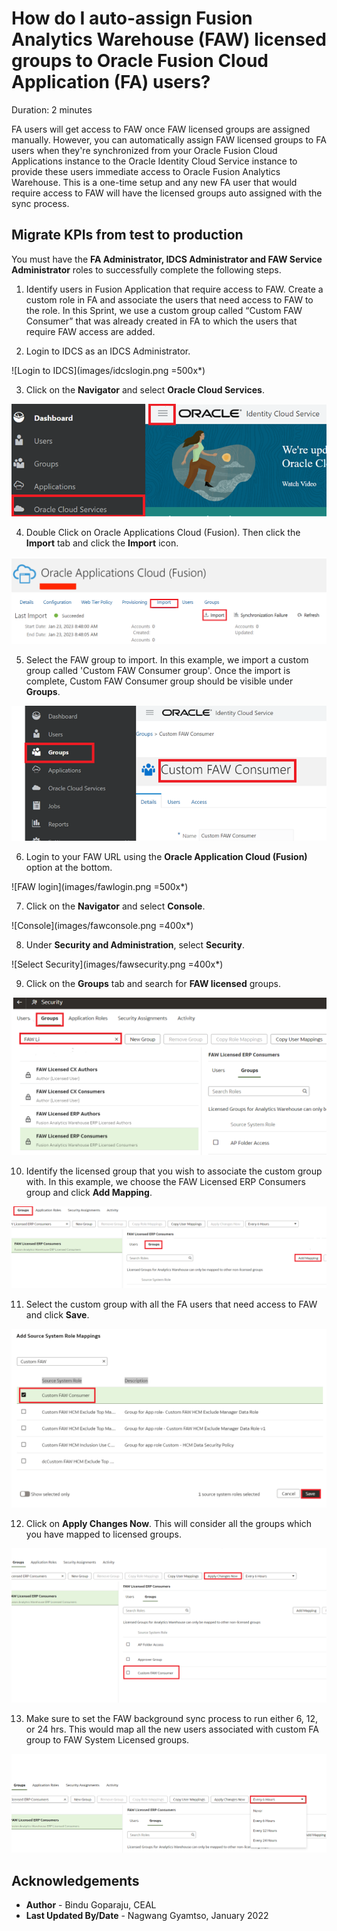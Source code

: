 # How do I auto-assign Fusion Analytics Warehouse (FAW) licensed groups to Oracle Fusion Cloud Application (FA) users?

Duration: 2 minutes

FA users will get access to FAW once FAW licensed groups are assigned manually. However, you can automatically assign FAW licensed groups to FA users when they're synchronized from your Oracle Fusion Cloud Applications instance to the Oracle Identity Cloud Service instance to provide these users immediate access to Oracle Fusion Analytics Warehouse. This is a one-time setup and any new FA user that would require access to FAW will have the licensed groups auto assigned with the sync process.

## Migrate KPIs from test to production
You must have the **FA Administrator, IDCS Administrator and FAW Service Administrator** roles to successfully complete the following steps.

1. Identify users in Fusion Application that require access to FAW. Create a custom role in FA and associate the users that need access to FAW to the role. In this Sprint, we use a custom group called “Custom FAW Consumer” that was already created in FA to which the users that require FAW access are added.

2. Login to IDCS as an IDCS Administrator.

  ![Login to IDCS](images/idcslogin.png =500x*)

3. Click on the **Navigator** and select **Oracle Cloud Services**.

  ![Navigate to OCS](images/idcsappnavigator.png)

4. Double Click on Oracle Applications Cloud (Fusion). Then click the **Import** tab and click the **Import** icon.

  ![IDCS import](images/idcsimport.png)

5. Select the FAW group to import. In this example, we import a custom group called 'Custom FAW Consumer group'. Once the import is complete, Custom FAW Consumer group should be visible under **Groups**.

  ![IDCS group verification](images/idcsgroupverification.png)

6. Login to your FAW URL using the **Oracle Application Cloud (Fusion)** option at the bottom.

  ![FAW login](images/fawlogin.png =500x*)

7. Click on the **Navigator** and select **Console**.

  ![Console](images/fawconsole.png =400x*)

8. Under **Security and Administration**, select **Security**.

  ![Select Security](images/fawsecurity.png =400x*)

9. Click on the **Groups** tab and search for **FAW licensed** groups.

  ![FAW group search](images/fawgroupsearch.png)

10. Identify the licensed group that you wish to associate the custom group with. In this example, we choose the FAW Licensed ERP Consumers group and click **Add Mapping**.

  ![Add mapping](images/fawaddmapping.png)

11. Select the custom group with all the FA users that need access to FAW and click **Save**.

  ![Associate group](images/fawassociategroup.png)

12. Click on **Apply Changes Now**. This will consider all the groups which you have mapped to licensed groups.

  ![Apply changes](images/fawapplychanges.png)

13. Make sure to set the FAW background sync process to run either 6, 12, or 24 hrs. This would map all the new users associated with custom FA group to FAW System Licensed groups.

  ![Sync schedule](images/fawsyncschedule.png)


## Acknowledgements
* **Author** - Bindu Goparaju, CEAL
* **Last Updated By/Date** - Nagwang Gyamtso, January 2022
